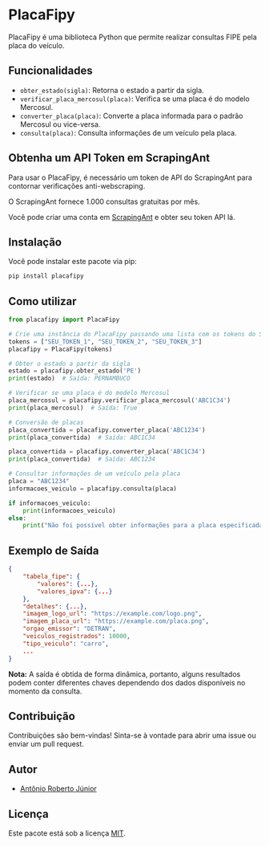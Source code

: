 # PlacaFipy

PlacaFipy é uma biblioteca Python que permite realizar consultas FIPE pela placa do veículo.

## Funcionalidades

- `obter_estado(sigla)`: Retorna o estado a partir da sigla.
- `verificar_placa_mercosul(placa)`: Verifica se uma placa é do modelo Mercosul.
- `converter_placa(placa)`: Converte a placa informada para o padrão Mercosul ou vice-versa.
- `consulta(placa)`: Consulta informações de um veículo pela placa.

## Obtenha um API Token em ScrapingAnt

Para usar o PlacaFipy, é necessário um token de API do ScrapingAnt para contornar verificações anti-webscraping.

O ScrapingAnt fornece 1.000 consultas gratuitas por mês.

Você pode criar uma conta em [ScrapingAnt][scrapingant] e obter seu token API lá.

## Instalação

Você pode instalar este pacote via pip:

```bash
pip install placafipy
```

## Como utilizar

```python
from placafipy import PlacaFipy

# Crie uma instância do PlacaFipy passando uma lista com os tokens do ScrapingAnt como parâmetros. Você pode adicionar quantos tokens forem necessários.
tokens = ["SEU_TOKEN_1", "SEU_TOKEN_2", "SEU_TOKEN_3"]
placafipy = PlacaFipy(tokens)

# Obter o estado a partir da sigla
estado = placafipy.obter_estado('PE')
print(estado)  # Saída: PERNAMBUCO

# Verificar se uma placa é do modelo Mercosul
placa_mercosul = placafipy.verificar_placa_mercosul('ABC1C34')
print(placa_mercosul)  # Saída: True

# Conversão de placas
placa_convertida = placafipy.converter_placa('ABC1234')
print(placa_convertida)  # Saída: ABC1C34

placa_convertida = placafipy.converter_placa('ABC1C34')
print(placa_convertida)  # Saída: ABC1234

# Consultar informações de um veículo pela placa
placa = "ABC1234"
informacoes_veiculo = placafipy.consulta(placa)

if informacoes_veiculo:
    print(informacoes_veiculo)
else:
    print("Não foi possível obter informações para a placa especificada.")
```

## Exemplo de Saída

```json
{
    "tabela_fipe": {
        "valores": {...},
        "valores_ipva": {...}
    },
    "detalhes": {...},
    "imagem_logo_url": "https://example.com/logo.png",
    "imagem_placa_url": "https://example.com/placa.png",
    "orgao_emissor": "DETRAN",
    "veiculos_registrados": 10000,
    "tipo_veiculo": "carro",
    ...
}
```

**Nota:** A saída é obtida de forma dinâmica, portanto, alguns resultados podem conter diferentes chaves dependendo dos dados disponíveis no momento da consulta.

## Contribuição

Contribuições são bem-vindas! Sinta-se à vontade para abrir uma issue ou enviar um pull request.

## Autor
- [Antônio Roberto Júnior][krz]

## Licença

Este pacote está sob a licença [MIT](LICENSE).

[krz]: https://github.com/juniorkrz
[scrapingant]: https://scrapingant.com/
